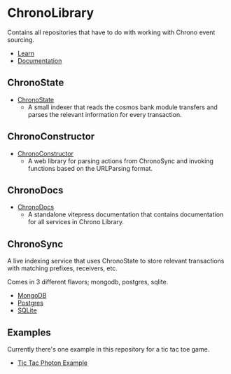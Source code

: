 # ChronoLibrary

Contains all repositories that have to do with working with Chrono event sourcing.

- [Learn](https://preview.chronolibrary.com)
- [Documentation](https://chronolibrary.com)

## ChronoState

- [ChronoState](./packages/chronostate/README.md)
  - A small indexer that reads the cosmos bank module transfers and parses the relevant information for every transaction.

## ChronoConstructor

- [ChronoConstructor](./packages/chronoconstructor/README.md)
  - A web library for parsing actions from ChronoSync and invoking functions based on the URLParsing format.

## ChronoDocs

- [ChronoDocs](./packages/chronodocs/README.md)
  - A standalone vitepress documentation that contains documentation for all services in Chrono Library.

## ChronoSync

A live indexing service that uses ChronoState to store relevant transactions with matching prefixes, receivers, etc.

Comes in 3 different flavors; mongodb, postgres, sqlite.

- [MongoDB](./packages/chronosync-mongodb/README.md)
- [Postgres](./packages/chronosync-postgres/README.md)
- [SQLite](./packages/chronosync-sqlite/README.md)

## Examples

Currently there's one example in this repository for a tic tac toe game.

- [Tic Tac Photon Example](./packages/example-tic-tac-photon/README.md)
